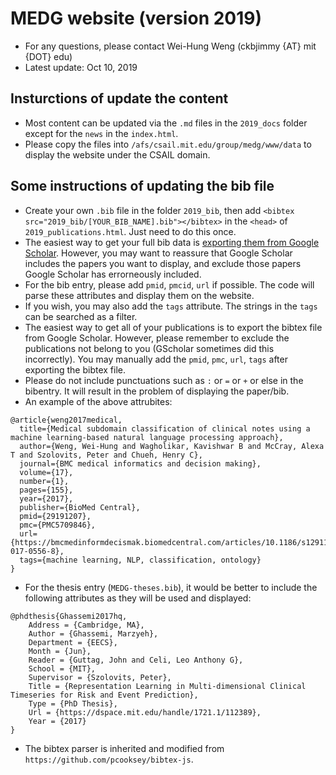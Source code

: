 # MEDG website (version 2019)

* For any questions, please contact Wei-Hung Weng (ckbjimmy {AT} mit {DOT} edu)
* Latest update: Oct 10, 2019

## Insturctions of update the content

* Most content can be updated via the `.md` files in the `2019_docs` folder except for the `news` in the `index.html`.
* Please copy the files into `/afs/csail.mit.edu/group/medg/www/data` to display the website under the CSAIL domain.

## Some instructions of updating the bib file

* Create your own `.bib` file in the folder `2019_bib`, then add `<bibtex src="2019_bib/[YOUR_BIB_NAME].bib"></bibtex>` in the `<head>` of `2019_publications.html`. Just need to do this once.
* The easiest way to get your full bib data is [exporting them from Google Scholar](https://www.ndsu.edu/fileadmin/digitalmeasures/DM_Training_Materials/BibTex_Exports_from_Google_Scholar.pdf). However, you may want to reassure that Google Scholar includes the papers you want to display, and exclude those papers Google Scholar has errorneously included.
* For the bib entry, please add `pmid`, `pmcid`, `url` if possible. The code will parse these attributes and display them on the website. 
* If you wish, you may also add the `tags` attribute. The strings in the `tags` can be searched as a filter. 
* The easiest way to get all of your publications is to export the bibtex file from Google Scholar. However, please remember to exclude the publications not belong to you (GScholar sometimes did this incorrectly). You may manually add the `pmid`, `pmc`, `url`, `tags` after exporting the bibtex file.
* Please do not include punctuations such as `:` or `=` or `+` or else in the bibentry. It will result in the problem of displaying the paper/bib.
* An example of the above attrubites:

```
@article{weng2017medical,
  title={Medical subdomain classification of clinical notes using a machine learning-based natural language processing approach},
  author={Weng, Wei-Hung and Wagholikar, Kavishwar B and McCray, Alexa T and Szolovits, Peter and Chueh, Henry C},
  journal={BMC medical informatics and decision making},
  volume={17},
  number={1},
  pages={155},
  year={2017},
  publisher={BioMed Central},
  pmid={29191207},
  pmc={PMC5709846},
  url={https://bmcmedinformdecismak.biomedcentral.com/articles/10.1186/s12911-017-0556-8},
  tags={machine learning, NLP, classification, ontology}
}
```

* For the thesis entry (`MEDG-theses.bib`), it would be better to include the following attributes as they will be used and displayed:

```
@phdthesis{Ghassemi2017hq,
	Address = {Cambridge, MA},
	Author = {Ghassemi, Marzyeh},
	Department = {EECS},
	Month = {Jun},
	Reader = {Guttag, John and Celi, Leo Anthony G},
	School = {MIT},
	Supervisor = {Szolovits, Peter},
	Title = {Representation Learning in Multi-dimensional Clinical Timeseries for Risk and Event Prediction},
	Type = {PhD Thesis},
	Url = {https://dspace.mit.edu/handle/1721.1/112389},
	Year = {2017}
}
```

* The bibtex parser is inherited and modified from `https://github.com/pcooksey/bibtex-js`.
